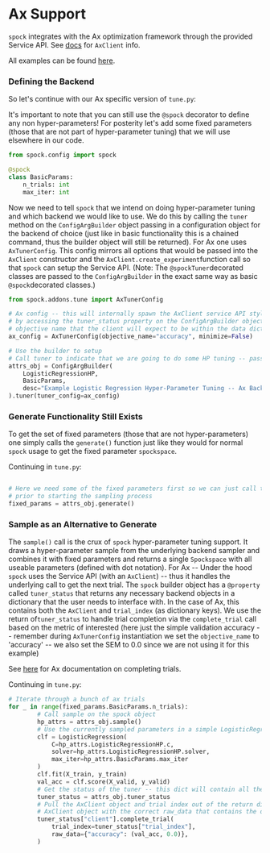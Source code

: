 # Ax Support

`spock` integrates with the Ax optimization framework through the provided Service API. See 
[docs](https://ax.dev/api/service.html#module-ax.service.ax_client) for `AxClient` info.

All examples can be found [here](https://github.com/fidelity/spock/blob/master/examples).

### Defining the Backend

So let's continue with our Ax specific version of `tune.py`:

It's important to note that you can still use the `@spock` decorator to define any non hyper-parameters! For 
posterity let's add some fixed parameters (those that are not part of hyper-parameter tuning) that we will use
elsewhere in our code. 

```python
from spock.config import spock

@spock
class BasicParams:
    n_trials: int
    max_iter: int
```

Now we need to tell `spock` that we intend on doing hyper-parameter tuning and which backend we would like to use. We
do this by calling the `tuner` method on the `ConfigArgBuilder` object passing in a configuration object for the
backend of choice (just like in basic functionality this is a chained command, thus the builder object will still be 
returned). For Ax one uses `AxTunerConfig`. This config mirrors all options that would be passed into 
the `AxClient` constructor and the `AxClient.create_experiment`function call so that `spock` can setup the 
Service API. (Note: The `@spockTuner`decorated classes are passed to the `ConfigArgBuilder` in the exact same 
way as basic `@spock`decorated classes.)

```python
from spock.addons.tune import AxTunerConfig

# Ax config -- this will internally spawn the AxClient service API style which will be returned
# by accessing the tuner_status property on the ConfigArgBuilder object -- note here that we need to define the
# objective name that the client will expect to be within the data dictionary when completing trials 
ax_config = AxTunerConfig(objective_name="accuracy", minimize=False)

# Use the builder to setup
# Call tuner to indicate that we are going to do some HP tuning -- passing in an ax study object
attrs_obj = ConfigArgBuilder(
    LogisticRegressionHP,
    BasicParams,
    desc="Example Logistic Regression Hyper-Parameter Tuning -- Ax Backend",
).tuner(tuner_config=ax_config)

```

### Generate Functionality Still Exists

To get the set of fixed parameters (those that are not hyper-parameters) one simply calls the `generate()` function
just like they would for normal `spock` usage to get the fixed parameter `spockspace`. 

Continuing in `tune.py`:

```python

# Here we need some of the fixed parameters first so we can just call the generate fnc to grab all the fixed params
# prior to starting the sampling process
fixed_params = attrs_obj.generate()
```

### Sample as an Alternative to Generate

The `sample()` call is the crux of `spock` hyper-parameter tuning support. It draws a hyper-parameter sample from the 
underlying backend sampler and combines it with fixed parameters and returns a single `Spockspace` with all 
useable parameters (defined with dot notation). For Ax -- Under the hood `spock` uses the Service API (with 
an `AxClient`) -- thus it handles the underlying call to get the next trial. The `spock` builder object has a 
`@property` called `tuner_status` that returns any necessary backend objects in a dictionary that the user needs to 
interface with. In the case of Ax, this contains both the `AxClient` and `trial_index` (as dictionary keys). We use 
the return of`tuner_status` to handle trial completion via the `complete_trial` call based on the metric of interested 
(here just the simple validation accuracy -- remember during `AxTunerConfig` instantiation we set the `objective_name`
to 'accuracy' -- we also set the SEM to 0.0 since we are not using it for this example)

See [here](https://ax.dev/api/service.html#ax.service.ax_client.AxClient.complete_trial) for Ax documentation on
completing trials.

Continuing in `tune.py`:

```python
# Iterate through a bunch of ax trials
for _ in range(fixed_params.BasicParams.n_trials):
        # Call sample on the spock object 
        hp_attrs = attrs_obj.sample()
        # Use the currently sampled parameters in a simple LogisticRegression from sklearn
        clf = LogisticRegression(
            C=hp_attrs.LogisticRegressionHP.c,
            solver=hp_attrs.LogisticRegressionHP.solver,
            max_iter=hp_attrs.BasicParams.max_iter
        )
        clf.fit(X_train, y_train)
        val_acc = clf.score(X_valid, y_valid)
        # Get the status of the tuner -- this dict will contain all the objects needed to update
        tuner_status = attrs_obj.tuner_status
        # Pull the AxClient object and trial index out of the return dictionary and call 'complete_trial' on the
        # AxClient object with the correct raw_data that contains the objective name
        tuner_status["client"].complete_trial(
            trial_index=tuner_status["trial_index"],
            raw_data={"accuracy": (val_acc, 0.0)},
        )
```